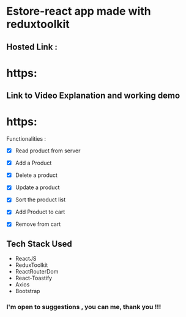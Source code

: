# Estore-react app made with reduxtoolkit

## Hosted Link : 

# https:

## Link to Video Explanation and working demo

# https:


Functionalities : 
- [x] Read product from server
- [x] Add a Product 
- [x] Delete a product 
- [x] Update a product 
- [x] Sort the product list 
- [x] Add Product to cart 
- [x] Remove from cart 



## Tech Stack Used 

- ReactJS
- ReduxToolkit
- ReactRouterDom
- React-Toastify
- Axios
- Bootstrap

### I'm open to suggestions , you can me, thank you !!!
